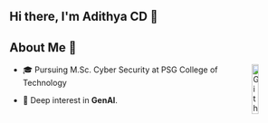 ## Hi there, I'm Adithya CD 👋

<h2>About Me 💬</h2>

<img width="15%" align="right" alt="Github" src="https://www.svgrepo.com/show/530534/medicine-icon.svg" />

- 🎓 Pursuing M.Sc. Cyber Security at PSG College of Technology

- 🤖 Deep interest in **GenAI**.

